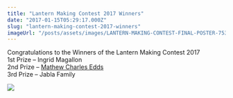 ```yaml
---
title: "Lantern Making Contest 2017 Winners"
date: "2017-01-15T05:29:17.000Z"
slug: "lantern-making-contest-2017-winners"
imageUrl: "/posts/assets/images/LANTERN-MAKING-CONTEST-FINAL-POSTER-753x1024.jpg"
---
```


Congratulations to the Winners of the Lantern Making Contest 2017  
1st Prize – Ingrid Magallon  
2nd Prize – [Mathew Charles Edds](https://www.facebook.com/mathewcharles.edds)  
3rd Prize – Jabla Family

![](https://i0.wp.com/santonino-nz.org/wp-content/uploads/2016/11/LANTERN-MAKING-CONTEST-FINAL-POSTER-753x1024.jpg?resize=753%2C1024)